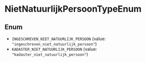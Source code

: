 # NietNatuurlijkPersoonTypeEnum

## Enum

* `INGESCHREVEN_NIET_NATUURLIJK_PERSOON` (value: `"ingeschreven_niet_natuurlijk_persoon"`)
* `KADASTER_NIET_NATUURLIJK_PERSOON` (value: `"kadaster_niet_natuurlijk_persoon"`)
